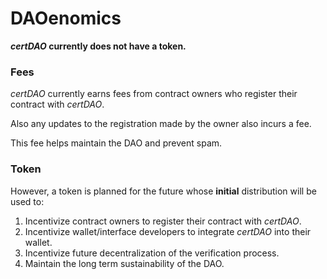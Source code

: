 # DAOenomics

***certDAO* currently does not have a token.**

### Fees
*certDAO* currently earns fees from contract owners who register their contract with *certDAO*.

Also any updates to the registration made by the owner also incurs a fee.

This fee helps maintain the DAO and prevent spam.

### Token
However, a token is planned for the future whose **initial** distribution will be used to:

1. Incentivize contract owners to register their contract with _certDAO_.
2. Incentivize wallet/interface developers to integrate _certDAO_ into their wallet.
3. Incentivize future decentralization of the verification process.
4. Maintain the long term sustainability of the DAO.

